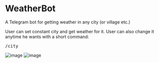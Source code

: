 # WeatherBot

A Telegram bot for getting weather in any city (or village etc.)

User can set constant city and get weather for it. User can also change it anytime he wants with a short command: <pre>/city</pre>

![image](https://user-images.githubusercontent.com/25462186/136200785-eff56701-42bf-43a0-a7c1-f6bb21d32c96.png)
![image](https://user-images.githubusercontent.com/25462186/136200828-813a14ea-e51e-4319-b2eb-4c314cbb2925.png)

